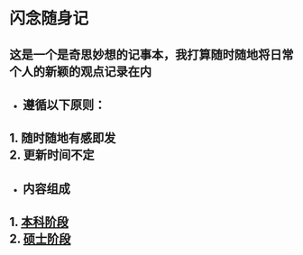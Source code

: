 # 闪念随身记
## 这是一个是**奇思妙想**的记事本，我打算随时随地将日常个人的新颖的观点记录在内
* ## 遵循以下原则：
## 1. 随时随地有感即发<br/> 2. 更新时间不定</br>
* ## 内容组成
## 1. [本科阶段](https://github.com/matistor/novel-idea/tree/master/Undergraduate)<br/>2. [硕士阶段](https://github.com/matistor/novel-idea/tree/master/graduate)</br>
